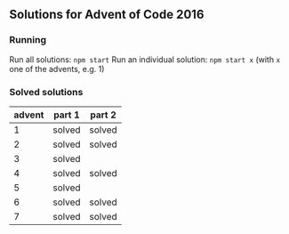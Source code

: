 ## Solutions for Advent of Code 2016
### Running
Run all solutions:
`npm start`
Run an individual solution:
`npm start x`
(with `x` one of the advents, e.g. 1)

### Solved solutions
|advent| part 1 | part 2|
|------|--------|-------|
1|solved|solved
2|solved|solved
3|solved
4|solved|solved
5|solved
6|solved|solved
7|solved|solved
